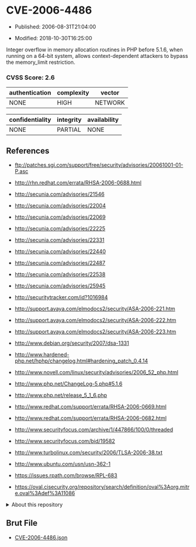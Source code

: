 # CVE-2006-4486

- Published: 2006-08-31T21:04:00

- Modified: 2018-10-30T16:25:00

Integer overflow in memory allocation routines in PHP before 5.1.6, when running on a 64-bit system, allows context-dependent attackers to bypass the memory_limit restriction.

### CVSS Score: **2.6**

| authentication | complexity | vector |
| --- | --- | --- |
| NONE | HIGH | NETWORK |

| confidentiality | integrity | availability |
| --- | --- | --- |
| NONE | PARTIAL | NONE |

## References

* ftp://patches.sgi.com/support/free/security/advisories/20061001-01-P.asc

* http://rhn.redhat.com/errata/RHSA-2006-0688.html

* http://secunia.com/advisories/21546

* http://secunia.com/advisories/22004

* http://secunia.com/advisories/22069

* http://secunia.com/advisories/22225

* http://secunia.com/advisories/22331

* http://secunia.com/advisories/22440

* http://secunia.com/advisories/22487

* http://secunia.com/advisories/22538

* http://secunia.com/advisories/25945

* http://securitytracker.com/id?1016984

* http://support.avaya.com/elmodocs2/security/ASA-2006-221.htm

* http://support.avaya.com/elmodocs2/security/ASA-2006-222.htm

* http://support.avaya.com/elmodocs2/security/ASA-2006-223.htm

* http://www.debian.org/security/2007/dsa-1331

* http://www.hardened-php.net/hphp/changelog.html#hardening_patch_0.4.14

* http://www.novell.com/linux/security/advisories/2006_52_php.html

* http://www.php.net/ChangeLog-5.php#5.1.6

* http://www.php.net/release_5_1_6.php

* http://www.redhat.com/support/errata/RHSA-2006-0669.html

* http://www.redhat.com/support/errata/RHSA-2006-0682.html

* http://www.securityfocus.com/archive/1/447866/100/0/threaded

* http://www.securityfocus.com/bid/19582

* http://www.turbolinux.com/security/2006/TLSA-2006-38.txt

* http://www.ubuntu.com/usn/usn-362-1

* https://issues.rpath.com/browse/RPL-683

* https://oval.cisecurity.org/repository/search/definition/oval%3Aorg.mitre.oval%3Adef%3A11086

<details>
<summary>About this repository</summary> 

  This repository is part of the project [Live Hack CVE](https://github.com/Live-Hack-CVE). Main website can be found [www.live-hack.org](https://www.live-hack.org) 
  
  Made by [Sn0wAlice](https://github.com/Sn0wAlice) for the people that care about security and need to have a feed of the latest CVEs. Hope you enjoy it, don't forget to star the repo and follow me on [Twitter](https://twitter.com/Sn0wAlice) and [Github](https://github.com/Sn0wAlice). And that is my [personnal website](https://www.alice-snow.me/)

  - [Home Page](https://github.com/Live-Hack-CVE)
  - [Framework](https://github.com/Live-Hack-CVE/cve-framework)
  - [CVE database](https://github.com/Live-Hack-CVE/full_database)
  - [Changelog](https://github.com/Live-Hack-CVE/Changelog)
</details>

## Brut File

* [CVE-2006-4486.json](https://raw.githubusercontent.com/Live-Hack-CVE/full_database/main/cves/2006/CVE-2006-4486.json)

